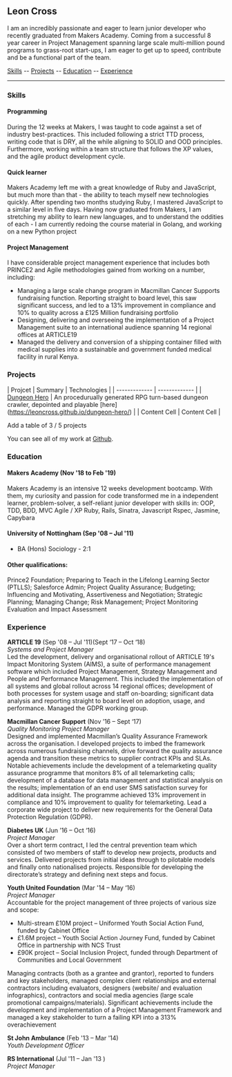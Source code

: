 ## Leon Cross 

I am an incredibly passionate and eager to learn junior developer who recently graduated from Makers Academy. Coming from a successful 8 year career in Project Management spanning large scale multi-million pound programs to grass-root start-ups, I am eager to get up to speed, contribute and be a functional part of the team.

[Skills](#skills) -- [Projects](#projects) -- [Education](#education) -- [Experience](#experience)
____

### <a name="skills">Skills</a>

#### Programming

During the 12 weeks at Makers, I was taught to code against a set of industry best-practices. This included following a strict TTD process, writing code that is DRY, all the while aligning to SOLID and OOD principles. Furthermore, working within a team structure that follows the XP values, and the agile product development cycle.

#### Quick learner

Makers Academy left me with a great knowledge of Ruby and JavaScript, but much more than that - the ability to teach myself new technologies quickly. After spending two months studying Ruby, I mastered JavaScript to a similar level in five days. Having now graduated from Makers, I am stretching my ability to learn new languages, and to understand the oddities of each - I am currently redoing the course material in Golang, and working on a new Python project

#### Project Management
I have considerable project management experience that includes both PRINCE2 and Agile methodologies gained from working on a number, including:
- Managing a large scale change program in Macmillan Cancer Supports fundraising function. Reporting straight to board level, this saw significant success, and led to a 13% improvement in compliance and 10% to quality across a £125 Million fundraising portfolio
- Designing, delivering and overseeing the implementation of a Project Management suite to an international audience spanning 14 regional offices at ARTICLE19
- Managed the delivery and conversion of a shipping container filled with medical supplies into a sustainable and government funded medical facility in rural Kenya.


### <a name="Projects">Projects</a>


| Projcet  | Summary | Technologies |
| ------------- | ------------- |
| [Dungeon Hero](https://github.com/leoncross/dungeon-hero) | An procedurually generated RPG turn-based dungeon crawler, depointed and playable [here] (https://leoncross.github.io/dungeon-hero/) | 
| Content Cell  | Content Cell  |


Add a table of 3 / 5 projects

You can see all of my work at [Github](https://github.com/leoncross).

### <a name="Education">Education</a>

#### Makers Academy (Nov '18 to Feb '19)

Makers Academy is an intensive 12 weeks development bootcamp. With them, my curiosity and passion for code transformed me in a independent learner, problem-solver, a self-reliant junior developer with skills in:
OOP, TDD, BDD, MVC
Agile / XP
Ruby, Rails, Sinatra, Javascript
Rspec, Jasmine, Capybara
#### University of Nottingham (Sep '08 – Jul '11)
- BA (Hons) Sociology - 2:1

#### Other qualifications:
Prince2 Foundation; Preparing to Teach in the Lifelong Learning Sector (PTLLS); Salesforce Admin; Project Quality Assurance; Budgeting; Influencing and Motivating, Assertiveness and Negotiation; Strategic Planning; Managing Change; Risk Management; Project Monitoring Evaluation and Impact Assessment


### <a name="Experience">Experience</a>

**ARTICLE 19** (Sep '08 – Jul '11)(Sept ‘17 – Oct ‘18)    
*Systems and Project Manager*  
Led the development, delivery and organisational rollout of ARTICLE 19's Impact Monitoring System (AIMS), a suite of performance management software which included Project Management, Strategy Management and People and Performance Management. This included the implementation of all systems and global rollout across 14 regional offices; development of both processes for system usage and staff on-boarding; significant data analysis and reporting straight to board level on adoption, usage, and performance. Managed the GDPR working group.

**Macmillan Cancer Support** (Nov ’16 – Sept ‘17)   
*Quality Monitoring Project Manager*  
Designed and implemented Macmillan’s Quality Assurance Framework across the organisation. I developed projects to imbed the framework across numerous fundraising channels, drive forward the quality assurance agenda and transition these metrics to supplier contract KPIs and SLAs. Notable achievements include the development of a telemarketing quality assurance programme that monitors 8% of all telemarketing calls; development of a database for data management and statistical analysis on the results; implementation of an end user SMS satisfaction survey for additional data insight. The programme achieved 13% improvement in compliance and 10% improvement to quality for telemarketing. Lead a corporate wide project to deliver new requirements for the General Data Protection Regulation (GDPR).

**Diabetes UK** (Jun ’16 – Oct ‘16)    
*Project Manager*  
Over a short term contract, I led the central prevention team which consisted of two members of staff to develop new projects, products and services. Delivered projects from initial ideas through to pilotable models and finally onto nationalised projects. Responsible for developing the directorate’s strategy and defining next steps and focus.

**Youth United Foundation** (Mar '14 – May ‘16)   
*Project Manager*  
Accountable for the project management of three projects of various size and scope:
- Multi-stream £10M project – Uniformed Youth Social Action Fund, funded by Cabinet Office
- £1.6M project – Youth Social Action Journey Fund, funded by Cabinet Office in partnership with NCS Trust 
- £90K project – Social Inclusion Project, funded through Department of Communities and Local Government  

Managing contracts (both as a grantee and grantor), reported to funders and key stakeholders, managed complex client relationships and external contractors including evaluators, designers (website/ and evaluation infographics), contractors and social media agencies (large scale promotional campaigns/materials). 
Significant achievements include the development and implementation of a Project Management Framework and managed a key stakeholder to turn a failing KPI into a 313% overachievement

**St John Ambulance** (Feb '13 – Mar '14)    
*Youth Development Officer*  

**RS International** (Jul '11 – Jan '13	)   
*Project Manager*  



